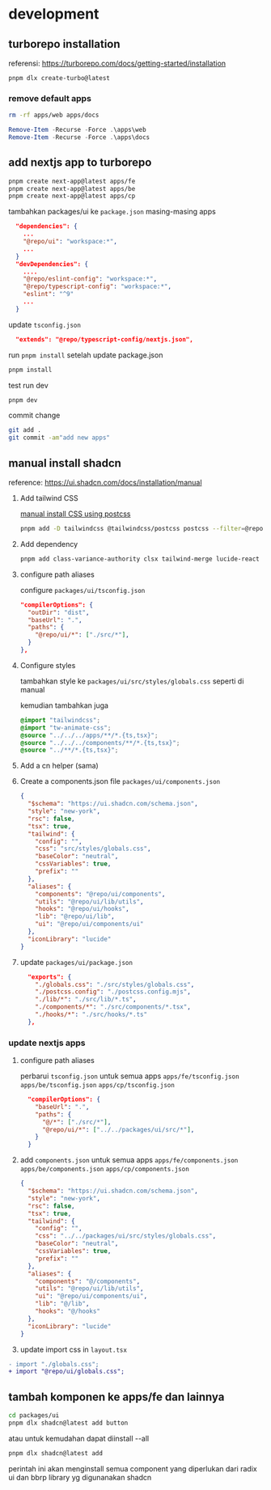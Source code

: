 # development

## turborepo installation

referensi: <https://turborepo.com/docs/getting-started/installation>

```ssh
pnpm dlx create-turbo@latest
```

### remove default apps

```sh
rm -rf apps/web apps/docs
```

```powershell
Remove-Item -Recurse -Force .\apps\web 
Remove-Item -Recurse -Force .\apps\docs
```

## add nextjs app to turborepo

```sh
pnpm create next-app@latest apps/fe
pnpm create next-app@latest apps/be
pnpm create next-app@latest apps/cp
```

tambahkan packages/ui ke `package.json` masing-masing apps

```json
  "dependencies": {
    ...
    "@repo/ui": "workspace:*",
    ...
  }
  "devDependencies": {
    ....
    "@repo/eslint-config": "workspace:*",
    "@repo/typescript-config": "workspace:*",
    "eslint": "^9"
    ...
  }
```

update `tsconfig.json`

```json
  "extends": "@repo/typescript-config/nextjs.json",
```

run `pnpm install` setelah update package.json

```sh
pnpm install
```

test run dev

```sh
pnpm dev
```

commit change

```sh
git add .
git commit -am"add new apps"
```


## manual install shadcn

reference: <https://ui.shadcn.com/docs/installation/manual>

1. Add tailwind CSS

    [manual install CSS using postcss](https://tailwindcss.com/docs/installation/using-postcss)

    ```sh
    pnpm add -D tailwindcss @tailwindcss/postcss postcss --filter=@repo/ui
    ```

2. Add dependency

    ```sh
    pnpm add class-variance-authority clsx tailwind-merge lucide-react tw-animate-css --filter=@repo/ui --filter=@repo/be --filter=@repo/cp --filter=@repo/cp
    ```

3. configure path aliases

    configure `packages/ui/tsconfig.json`

    ```json
    "compilerOptions": {
      "outDir": "dist",
      "baseUrl": ".",
      "paths": {
        "@repo/ui/*": ["./src/*"],
      }
    },
      ```

4. Configure styles

    tambahkan style ke `packages/ui/src/styles/globals.css` seperti di manual

    kemudian tambahkan juga

    ```css
    @import "tailwindcss";
    @import "tw-animate-css";
    @source "../../../apps/**/*.{ts,tsx}";
    @source "../../../components/**/*.{ts,tsx}";
    @source "../**/*.{ts,tsx}";
    ```

5. Add a cn helper
    (sama)

6. Create a components.json file `packages/ui/components.json`

    ```json
    {
      "$schema": "https://ui.shadcn.com/schema.json",
      "style": "new-york",
      "rsc": false,
      "tsx": true,
      "tailwind": {
        "config": "",
        "css": "src/styles/globals.css",
        "baseColor": "neutral",
        "cssVariables": true,
        "prefix": ""
      },
      "aliases": {
        "components": "@repo/ui/components",
        "utils": "@repo/ui/lib/utils",
        "hooks": "@repo/ui/hooks",
        "lib": "@repo/ui/lib",
        "ui": "@repo/ui/components/ui"
      },
      "iconLibrary": "lucide"
    }
    ```

7. update `packages/ui/package.json`

    ```json
      "exports": {
        "./globals.css": "./src/styles/globals.css",
        "./postcss.config": "./postcss.config.mjs",
        "./lib/*": "./src/lib/*.ts",
        "./components/*": "./src/components/*.tsx",
        "./hooks/*": "./src/hooks/*.ts"
      },
    ```

### update nextjs apps

1. configure path aliases

    perbarui `tsconfig.json` untuk semua apps `apps/fe/tsconfig.json` `apps/be/tsconfig.json` `apps/cp/tsconfig.json`

    ```json
      "compilerOptions": {
        "baseUrl": ".",
        "paths": {
          "@/*": ["./src/*"],
          "@repo/ui/*": ["../../packages/ui/src/*"],
        }
      }
    ```

2. add `components.json` untuk semua apps `apps/fe/components.json` `apps/be/components.json` `apps/cp/components.json`

    ```json
    {
      "$schema": "https://ui.shadcn.com/schema.json",
      "style": "new-york",
      "rsc": false,
      "tsx": true,
      "tailwind": {
        "config": "",
        "css": "../../packages/ui/src/styles/globals.css",
        "baseColor": "neutral",
        "cssVariables": true,
        "prefix": ""
      },
      "aliases": {
        "components": "@/components",
        "utils": "@repo/ui/lib/utils",
        "ui": "@repo/ui/components/ui",
        "lib": "@/lib",
        "hooks": "@/hooks"
      },
      "iconLibrary": "lucide"
    }
    ```

3. update import css in `layout.tsx`

```diff
- import "./globals.css";
+ import "@repo/ui/globals.css";
```

## tambah komponen ke apps/fe dan lainnya

```sh
cd packages/ui
pnpm dlx shadcn@latest add button
```

atau untuk kemudahan dapat diinstall --all

```sh
pnpm dlx shadcn@latest add
```

perintah ini akan menginstall semua component yang diperlukan dari radix ui dan bbrp library yg digunanakan shadcn
